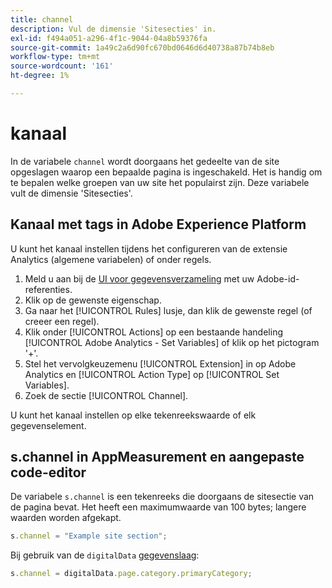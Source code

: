 ```yaml
---
title: channel
description: Vul de dimensie 'Sitesecties' in.
exl-id: f494a051-a296-4f1c-9044-04a8b59376fa
source-git-commit: 1a49c2a6d90fc670bd0646d6d40738a87b74b8eb
workflow-type: tm+mt
source-wordcount: '161'
ht-degree: 1%

---
```


# kanaal

In de variabele `channel` wordt doorgaans het gedeelte van de site opgeslagen waarop een bepaalde pagina is ingeschakeld. Het is handig om te bepalen welke groepen van uw site het populairst zijn. Deze variabele vult de dimensie &#39;Sitesecties&#39;.

## Kanaal met tags in Adobe Experience Platform

U kunt het kanaal instellen tijdens het configureren van de extensie Analytics (algemene variabelen) of onder regels.

1. Meld u aan bij de [UI voor gegevensverzameling](https://experience.adobe.com/data-collection) met uw Adobe-id-referenties.
2. Klik op de gewenste eigenschap.
3. Ga naar het [!UICONTROL Rules] lusje, dan klik de gewenste regel (of creeer een regel).
4. Klik onder [!UICONTROL Actions] op een bestaande handeling [!UICONTROL Adobe Analytics - Set Variables] of klik op het pictogram &#39;+&#39;.
5. Stel het vervolgkeuzemenu [!UICONTROL Extension] in op Adobe Analytics en [!UICONTROL Action Type] op [!UICONTROL Set Variables].
6. Zoek de sectie [!UICONTROL Channel].

U kunt het kanaal instellen op elke tekenreekswaarde of elk gegevenselement.

## s.channel in AppMeasurement en aangepaste code-editor

De variabele `s.channel` is een tekenreeks die doorgaans de sitesectie van de pagina bevat. Het heeft een maximumwaarde van 100 bytes; langere waarden worden afgekapt.

```js
s.channel = "Example site section";
```

Bij gebruik van de `digitalData` [gegevenslaag](../../prepare/data-layer.md):

```js
s.channel = digitalData.page.category.primaryCategory;
```

